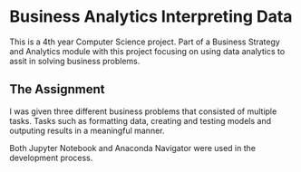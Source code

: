 # Business Analytics Interpreting Data
This is a 4th year Computer Science project. Part of a Business Strategy and Analytics module with this project focusing on using data analytics to assit in solving business problems.

## The Assignment
I was given three different business problems that consisted of multiple tasks. Tasks such as formatting data, creating and testing models and outputing results in a meaningful manner.

Both Jupyter Notebook and Anaconda Navigator were used in the development process.
